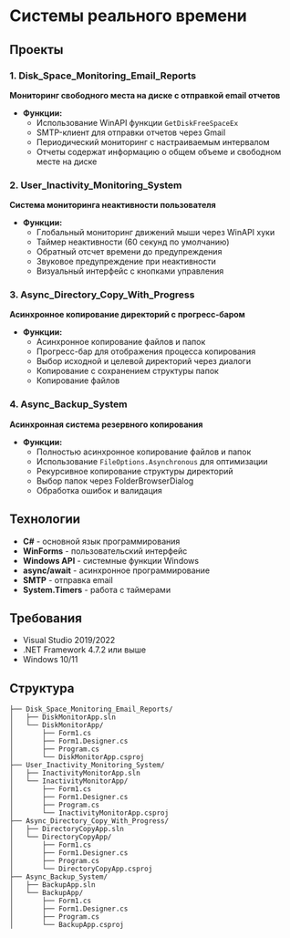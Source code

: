 # Системы реального времени

## Проекты

### 1. Disk_Space_Monitoring_Email_Reports
**Мониторинг свободного места на диске с отправкой email отчетов**

- **Функции:**
  - Использование WinAPI функции `GetDiskFreeSpaceEx`
  - SMTP-клиент для отправки отчетов через Gmail
  - Периодический мониторинг с настраиваемым интервалом
  - Отчеты содержат информацию о общем объеме и свободном месте на диске

### 2. User_Inactivity_Monitoring_System
**Система мониторинга неактивности пользователя**

- **Функции:**
  - Глобальный мониторинг движений мыши через WinAPI хуки
  - Таймер неактивности (60 секунд по умолчанию)
  - Обратный отсчет времени до предупреждения
  - Звуковое предупреждение при неактивности
  - Визуальный интерфейс с кнопками управления

### 3. Async_Directory_Copy_With_Progress
**Асинхронное копирование директорий с прогресс-баром**

- **Функции:**
  - Асинхронное копирование файлов и папок
  - Прогресс-бар для отображения процесса копирования
  - Выбор исходной и целевой директорий через диалоги
  - Копирование с сохранением структуры папок
  - Копирование файлов

### 4. Async_Backup_System
**Асинхронная система резервного копирования**

- **Функции:**
  - Полностью асинхронное копирование файлов и папок
  - Использование `FileOptions.Asynchronous` для оптимизации
  - Рекурсивное копирование структуры директорий
  - Выбор папок через FolderBrowserDialog
  - Обработка ошибок и валидация

## Технологии

- **C#** - основной язык программирования
- **WinForms** - пользовательский интерфейс
- **Windows API** - системные функции Windows
- **async/await** - асинхронное программирование
- **SMTP** - отправка email
- **System.Timers** - работа с таймерами

## Требования

- Visual Studio 2019/2022
- .NET Framework 4.7.2 или выше
- Windows 10/11

## Структура

```
├── Disk_Space_Monitoring_Email_Reports/
│   ├── DiskMonitorApp.sln
│   └── DiskMonitorApp/
│       ├── Form1.cs
│       ├── Form1.Designer.cs
│       ├── Program.cs
│       └── DiskMonitorApp.csproj
├── User_Inactivity_Monitoring_System/
│   ├── InactivityMonitorApp.sln
│   └── InactivityMonitorApp/
│       ├── Form1.cs
│       ├── Form1.Designer.cs
│       ├── Program.cs
│       └── InactivityMonitorApp.csproj
├── Async_Directory_Copy_With_Progress/
│   ├── DirectoryCopyApp.sln
│   └── DirectoryCopyApp/
│       ├── Form1.cs
│       ├── Form1.Designer.cs
│       ├── Program.cs
│       └── DirectoryCopyApp.csproj
├── Async_Backup_System/
│   ├── BackupApp.sln
│   └── BackupApp/
│       ├── Form1.cs
│       ├── Form1.Designer.cs
│       ├── Program.cs
│       └── BackupApp.csproj
```

